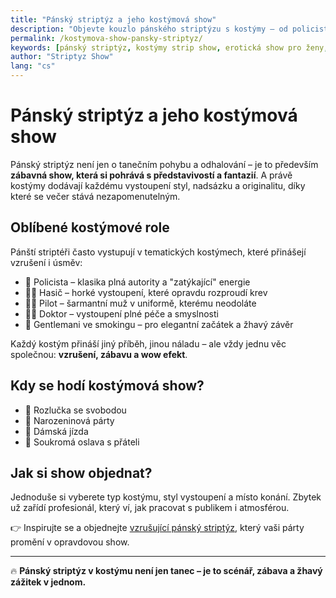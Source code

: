 ```yaml
---
title: "Pánský striptýz a jeho kostýmová show"
description: "Objevte kouzlo pánského striptýzu s kostýmy – od policisty po pilota. Show plná nadsázky, smyslnosti a skvělé zábavy na rozlučky i dámské večírky."
permalink: /kostymova-show-pansky-striptyz/
keywords: [pánský striptýz, kostýmy strip show, erotická show pro ženy, rozlučka se svobodou, striptér kostým]
author: "Striptyz Show"
lang: "cs"
---
```


# Pánský striptýz a jeho kostýmová show

Pánský striptýz není jen o tanečním pohybu a odhalování – je to především **zábavná show, která si pohrává s představivostí a fantazií**. A právě kostýmy dodávají každému vystoupení styl, nadsázku a originalitu, díky které se večer stává nezapomenutelným.

## Oblíbené kostýmové role

Pánští striptéři často vystupují v tematických kostýmech, které přinášejí vzrušení i úsměv:

- 👮 Policista – klasika plná autority a "zatýkající" energie  
- 🧑‍🚒 Hasič – horké vystoupení, které opravdu rozproudí krev  
- 👨‍✈️ Pilot – šarmantní muž v uniformě, kterému neodoláte  
- 👨‍⚕️ Doktor – vystoupení plné péče a smyslnosti  
- 🎩 Gentlemani ve smokingu – pro elegantní začátek a žhavý závěr

Každý kostým přináší jiný příběh, jinou náladu – ale vždy jednu věc společnou: **vzrušení, zábavu a wow efekt**.

## Kdy se hodí kostýmová show?

- 👰 Rozlučka se svobodou  
- 🎂 Narozeninová párty  
- 🥂 Dámská jízda  
- 🎊 Soukromá oslava s přáteli

## Jak si show objednat?

Jednoduše si vyberete typ kostýmu, styl vystoupení a místo konání. Zbytek už zařídí profesionál, který ví, jak pracovat s publikem i atmosférou.

👉 Inspirujte se a objednejte [vzrušující pánský striptýz](https://www.striptyz-show.cz/pansky-striptyz/), který vaši párty promění v opravdovou show.

---

🔥 **Pánský striptýz v kostýmu není jen tanec – je to scénář, zábava a žhavý zážitek v jednom.**
